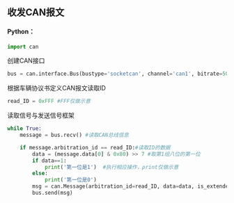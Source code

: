 ## 收发CAN报文

#### Python：

```python
import can
```

创建CAN接口

```python
bus = can.interface.Bus(bustype='socketcan', channel='can1', bitrate=500000)
```

根据车辆协议书定义CAN报文读取ID

```py
read_ID = 0xFFF #FFF仅做示意
```

读取信号与发送信号框架

```python
while True:
    message = bus.recv() #读取CAN总线信息

    if message.arbitration_id == read_ID:#读取ID的数据
        data = (message.data[0] & 0x80) >> 7 #取第1组八位的第一位
        if data==1:
            print('第一位是1')  #执行相应操作，print仅做示意
        else:
            print('第一位是0')
        msg = can.Message(arbitration_id=read_ID, data=data, is_extended_id=False)
        bus.send(msg)
```

